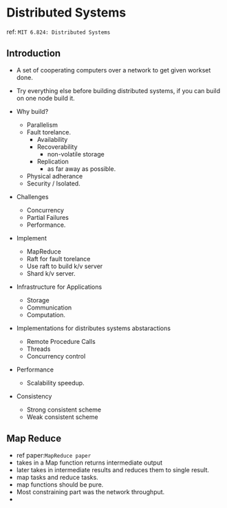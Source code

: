 # Distributed Systems

ref: `MIT 6.824: Distributed Systems`


## Introduction

- A set of cooperating computers over a network to get given workset done.
- Try everything else before building distributed systems, if you can build on one node build it.
- Why build?
  - Parallelism
  - Fault torelance.
    - Availability
    - Recoverability
      - non-volatile storage
    - Replication
      - as far away as possible.
  - Physical adherance
  - Security / Isolated.

- Challenges
  - Concurrency
  - Partial Failures
  - Performance.

- Implement
  - MapReduce
  - Raft for fault torelance
  - Use raft to build k/v server
  - Shard k/v server.

- Infrastructure for Applications
  - Storage
  - Communication
  - Computation.

- Implementations for distributes systems abstaractions
  - Remote Procedure Calls
  - Threads
  - Concurrency control

- Performance
  - Scalability speedup.

- Consistency
  - Strong consistent scheme
  - Weak consistent scheme
  
## Map Reduce

  - ref paper:`MapReduce paper`
  - takes in a Map function returns intermediate output
  - later takes in intermediate results and reduces them to single result.
  - map tasks and reduce tasks.
  - map functions should be pure.
  - Most constraining part was the network throughput.
  - 